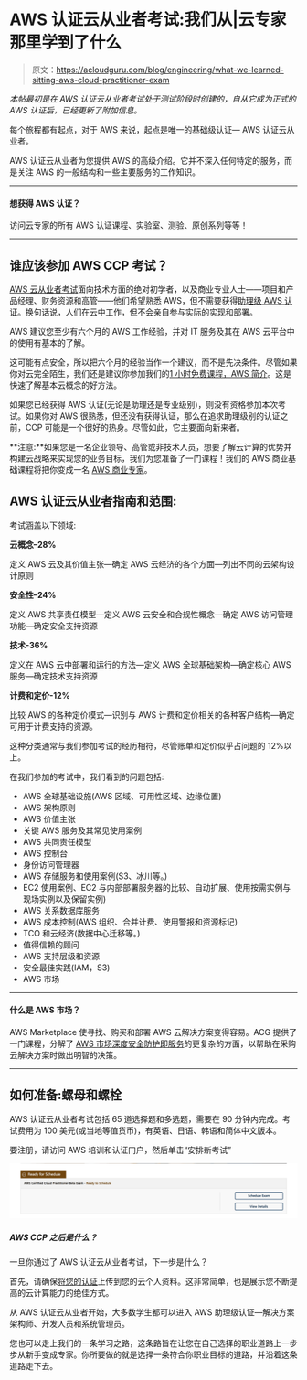 # AWS 认证云从业者考试:我们从|云专家那里学到了什么

> 原文：<https://acloudguru.com/blog/engineering/what-we-learned-sitting-aws-cloud-practitioner-exam>

*本帖最初是在 AWS 认证云从业者考试处于测试阶段时创建的，自从它成为正式的 AWS 认证后，已经更新了附加信息。*

每个旅程都有起点，对于 AWS 来说，起点是唯一的基础级认证— AWS 认证云从业者。

AWS 认证云从业者为您提供 AWS 的高级介绍。它并不深入任何特定的服务，而是关注 AWS 的一般结构和一些主要服务的工作知识。

* * *

#### 想获得 AWS 认证？

访问云专家的所有 AWS 认证课程、实验室、测验、原创系列等等！

* * *

## 谁应该参加 AWS CCP 考试？

[AWS 云从业者考试](https://acloudguru.com/course/aws-certified-cloud-practitioner)面向技术方面的绝对初学者，以及商业专业人士——项目和产品经理、财务资源和高管——他们希望熟悉 AWS，但不需要获得[助理级 AWS 认证](/blog/engineering/which-aws-certification-should-i-take)。换句话说，人们在云中工作，但不会亲自参与实际的实现和部署。

AWS 建议您至少有六个月的 AWS 工作经验，并对 IT 服务及其在 AWS 云平台中的使用有基本的了解。

这可能有点安全，所以把六个月的经验当作一个建议，而不是先决条件。尽管如果你对云完全陌生，我们还是建议你参加我们的[1 小时免费课程，AWS 简介](https://acloud.guru/learn/aws-technical-essentials)。这是快速了解基本云概念的好方法。

如果您已经获得 AWS 认证(无论是助理还是专业级别)，则没有资格参加本次考试。如果你对 AWS 很熟悉，但还没有获得认证，那么在追求助理级别的认证之前，CCP 可能是一个很好的热身。尽管如此，它主要面向新来者。

**注意:**如果您是一名企业领导、高管或非技术人员，想要了解云计算的优势并构建云战略来实现您的业务目标，我们为您准备了一门课程！我们的 AWS 商业基础课程将把你变成一名 [AWS 商业专家](https://acloudguru.com/course/aws-business-essentials)。

## AWS 认证云从业者指南和范围:

考试涵盖以下领域:

**云概念–28%**

定义 AWS 云及其价值主张—确定 AWS 云经济的各个方面—列出不同的云架构设计原则

**安全性–24%**

定义 AWS 共享责任模型—定义 AWS 云安全和合规性概念—确定 AWS 访问管理功能—确定安全支持资源

**技术-36%**

定义在 AWS 云中部署和运行的方法—定义 AWS 全球基础架构—确定核心 AWS 服务—确定技术支持资源

**计费和定价-12%**

比较 AWS 的各种定价模式—识别与 AWS 计费和定价相关的各种客户结构—确定可用于计费支持的资源。

这种分类通常与我们参加考试的经历相符，尽管账单和定价似乎占问题的 12%以上。

在我们参加的考试中，我们看到的问题包括:

*   AWS 全球基础设施(AWS 区域、可用性区域、边缘位置)
*   AWS 架构原则
*   AWS 价值主张
*   关键 AWS 服务及其常见使用案例
*   AWS 共同责任模型
*   AWS 控制台
*   身份访问管理器
*   AWS 存储服务和使用案例(S3、冰川等。)
*   EC2 使用案例、EC2 与内部部署服务器的比较、自动扩展、使用按需实例与现场实例以及保留实例)
*   AWS 关系数据库服务
*   AWS 成本控制(AWS 组织、合并计费、使用警报和资源标记)
*   TCO 和云经济(数据中心迁移等。)
*   值得信赖的顾问
*   AWS 支持层级和资源
*   安全最佳实践(IAM，S3)
*   AWS 市场

* * *

#### 什么是 AWS 市场？

AWS Marketplace 使寻找、购买和部署 AWS 云解决方案变得容易。ACG 提供了一门课程，分解了 [AWS 市场深度安全防护即服务](https://acloudguru.com/course/introduction-to-the-aws-marketplace)的更复杂的方面，以帮助在采购云解决方案时做出明智的决策。

* * *

## 如何准备:螺母和螺栓

AWS 认证云从业者考试包括 65 道选择题和多选题，需要在 90 分钟内完成。考试费用为 100 美元(或当地等值货币)，有英语、日语、韩语和简体中文版本。

要注册，请访问 AWS 培训和认证门户，然后单击“安排新考试”

![aws certified cloud practitioner exam](img/a974c0f831c85a677fd93ca175693089.png)

##### AWS CCP 之后是什么？

一旦你通过了 AWS 认证云从业者考试，下一步是什么？

首先，请确保[将您的认证](https://acloud.guru/certifications/step0)上传到您的云个人资料。这非常简单，也是展示您不断提高的云计算能力的绝佳方式。

从 AWS 认证云从业者开始，大多数学生都可以进入 AWS 助理级认证—解决方案架构师、开发人员和系统管理员。

您也可以走上我们的一条学习之路，这条路旨在让您在自己选择的职业道路上一步步从新手变成专家。你所要做的就是选择一条符合你职业目标的道路，并沿着这条道路走下去。